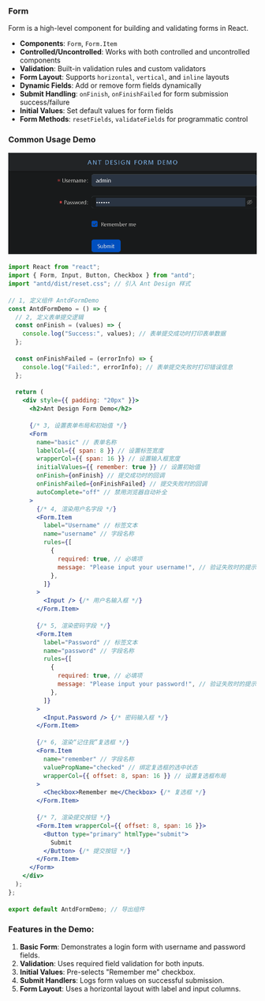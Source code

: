 ### Form

Form is a high-level component for building and validating forms in React.

- **Components**: `Form`, `Form.Item`
- **Controlled/Uncontrolled**: Works with both controlled and uncontrolled components
- **Validation**: Built-in validation rules and custom validators
- **Form Layout**: Supports `horizontal`, `vertical`, and `inline` layouts
- **Dynamic Fields**: Add or remove form fields dynamically
- **Submit Handling**: `onFinish`, `onFinishFailed` for form submission success/failure 
- **Initial Values**: Set default values for form fields
- **Form Methods**: `resetFields`, `validateFields` for programmatic control

### Common Usage Demo

<audio src="../../../../Downloads/2024年12月24日08点33分.mp3"></audio>

![image-20241120143640711](assets\image-20241120143640711.png)

```jsx
import React from "react";
import { Form, Input, Button, Checkbox } from "antd";
import "antd/dist/reset.css"; // 引入 Ant Design 样式

// 1, 定义组件 AntdFormDemo
const AntdFormDemo = () => {
  // 2, 定义表单提交逻辑
  const onFinish = (values) => {
    console.log("Success:", values); // 表单提交成功时打印表单数据
  };

  const onFinishFailed = (errorInfo) => {
    console.log("Failed:", errorInfo); // 表单提交失败时打印错误信息
  };

  return (
    <div style={{ padding: "20px" }}>
      <h2>Ant Design Form Demo</h2>

      {/* 3, 设置表单布局和初始值 */}
      <Form
        name="basic" // 表单名称
        labelCol={{ span: 8 }} // 设置标签宽度
        wrapperCol={{ span: 16 }} // 设置输入框宽度
        initialValues={{ remember: true }} // 设置初始值
        onFinish={onFinish} // 提交成功时的回调
        onFinishFailed={onFinishFailed} // 提交失败时的回调
        autoComplete="off" // 禁用浏览器自动补全
      >
        {/* 4, 渲染用户名字段 */}
        <Form.Item
          label="Username" // 标签文本
          name="username" // 字段名称
          rules={[
            {
              required: true, // 必填项
              message: "Please input your username!", // 验证失败时的提示信息
            },
          ]}
        >
          <Input /> {/* 用户名输入框 */}
        </Form.Item>

        {/* 5, 渲染密码字段 */}
        <Form.Item
          label="Password" // 标签文本
          name="password" // 字段名称
          rules={[
            {
              required: true, // 必填项
              message: "Please input your password!", // 验证失败时的提示信息
            },
          ]}
        >
          <Input.Password /> {/* 密码输入框 */}
        </Form.Item>

        {/* 6, 渲染“记住我”复选框 */}
        <Form.Item
          name="remember" // 字段名称
          valuePropName="checked" // 绑定复选框的选中状态
          wrapperCol={{ offset: 8, span: 16 }} // 设置复选框布局
        >
          <Checkbox>Remember me</Checkbox> {/* 复选框 */}
        </Form.Item>

        {/* 7, 渲染提交按钮 */}
        <Form.Item wrapperCol={{ offset: 8, span: 16 }}>
          <Button type="primary" htmlType="submit">
            Submit
          </Button> {/* 提交按钮 */}
        </Form.Item>
      </Form>
    </div>
  );
};

export default AntdFormDemo; // 导出组件
```

### Features in the Demo:
1. **Basic Form**: Demonstrates a login form with username and password fields.
2. **Validation**: Uses required field validation for both inputs.
3. **Initial Values**: Pre-selects "Remember me" checkbox.
4. **Submit Handlers**: Logs form values on successful submission.
5. **Form Layout**: Uses a horizontal layout with label and input columns.